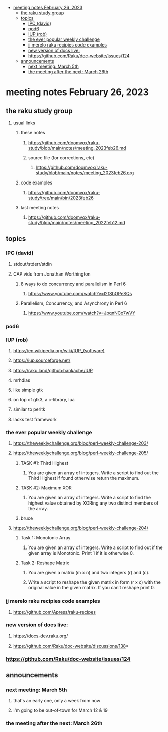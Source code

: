 - [meeting notes February 26, 2023](#org0df5047)
  - [the raku study group](#org3e86591)
  - [topics](#orgaf5843f)
    - [IPC (david)](#org193b2e3)
    - [pod6](#orgf1fe9a2)
    - [IUP (rob)](#orgfb1105f)
    - [the ever popular weekly challenge](#orgabe6ce7)
    - [jj merelo raku recipies code examples](#orgc84943f)
    - [new version of docs live:](#org23b6b3b)
    - [<https://github.com/Raku/doc-website/issues/124>](#org44ac4bf)
  - [announcements](#orge3d4c8b)
    - [next meeting: March 5th](#org7bf2e53)
    - [the meeting after the next: March 26th](#orge5660f6)


<a id="org0df5047"></a>

# meeting notes February 26, 2023


<a id="org3e86591"></a>

## the raku study group

1.  usual links

    1.  these notes
    
        1.  <https://github.com/doomvox/raku-study/blob/main/notes/meeting_2023feb26.md>
        
        2.  source file (for corrections, etc)
        
            1.  <https://github.com/doomvox/raku-study/blob/main/notes/meeting_2023feb26.org>
    
    2.  code examples
    
        1.  <https://github.com/doomvox/raku-study/tree/main/bin/2023feb26>
    
    3.  last meeting notes
    
        1.  <https://github.com/doomvox/raku-study/blob/main/notes/meeting_2022feb12.md>


<a id="orgaf5843f"></a>

## topics


<a id="org193b2e3"></a>

### IPC (david)

1.  stdout/stderr/stdin

2.  CAP vids from Jonathan Worthington

    1.  8 ways to do concurrency and parallelism in Perl 6
    
        1.  <https://www.youtube.com/watch?v=l2fSbOPeSQs>
    
    2.  Parallelism, Concurrency, and Asynchrony in Perl 6
    
        1.  <https://www.youtube.com/watch?v=JpqnNCx7wVY>


<a id="orgf1fe9a2"></a>

### pod6


<a id="orgfb1105f"></a>

### IUP (rob)

1.  <https://en.wikipedia.org/wiki/IUP_(software)>

2.  <https://iup.sourceforge.net/>

3.  <https://raku.land/github:hankache/IUP>

1.  mrhdias

2.  like simple gtk

3.  on top of gtk3, a c-library, lua

4.  similar to perltk

5.  lacks test framework


<a id="orgabe6ce7"></a>

### the ever popular weekly challenge

1.  <https://theweeklychallenge.org/blog/perl-weekly-challenge-203/>

2.  <https://theweeklychallenge.org/blog/perl-weekly-challenge-205/>

    1.  TASK #1: Third Highest
    
        1.  You are given an array of integers. Write a script to find out the Third Highest if found otherwise return the maximum.
    
    2.  TASK #2: Maximum XOR
    
        1.  You are given an array of integers. Write a script to find the highest value obtained by XORing any two distinct members of the array.
    
    3.  bruce

3.  <https://theweeklychallenge.org/blog/perl-weekly-challenge-204/>

    1.  Task 1: Monotonic Array
    
        1.  You are given an array of integers. Write a script to find out if the given array is Monotonic. Print 1 if it is otherwise 0.
    
    2.  Task 2: Reshape Matrix
    
        1.  You are given a matrix (m x n) and two integers (r) and (c).
        
        2.  Write a script to reshape the given matrix in form (r x c) with the original value in the given matrix. If you can’t reshape print 0.


<a id="orgc84943f"></a>

### jj merelo raku recipies code examples

1.  <https://github.com/Apress/raku-recipes>


<a id="org23b6b3b"></a>

### new version of docs live:

1.  <https://docs-dev.raku.org/>

2.  <https://github.com/Raku/doc-website/discussions/138>\*


<a id="org44ac4bf"></a>

### <https://github.com/Raku/doc-website/issues/124>


<a id="orge3d4c8b"></a>

## announcements


<a id="org7bf2e53"></a>

### next meeting: March 5th

1.  that's an early one, only a week from now

2.  I'm going to be out-of-town for March 12 & 19


<a id="orge5660f6"></a>

### the meeting after the next: March 26th
